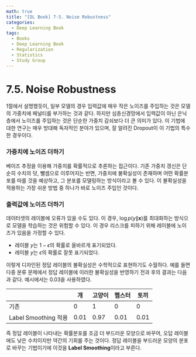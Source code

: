 ```yaml
---
math: true
title: "[DL Book] 7-5. Noise Robustness"
categories:
  - Deep Learning Book
tags:
  - Books
  - Deep Learning Book
  - Regularization
  - Statistics
  - Study Group
---
```


# 7.5. Noise Robustness
1절에서 설명했듯이, 일부 모델의 경우 입력값에 매우 작은 노이즈를 주입하는 것은 모델의 가중치에 페널티를 부가하는 것과 같다. 하지만 심층신경망에서 입력값이 아닌 은닉층에서 노이즈를 주입하는 것은 단순한 가중치 감쇠보다 더 큰 의미가 있다. 이 기법에 대한 연구는 매우 방대해 독자적인 분야가 있으며, 잘 알려진 Dropout이 이 기법의 특수한 경우이다.

### 가중치에 노이즈 더하기

베이즈 추정을 이용해 가중치를 확률적으로 추론하는 접근이다. 기존 가중치 갱신은 단순히 수치의 덧, 뺄셈으로 이루어지는 반면, 가중치에 불확실성이 존재하며 어떤 확률분포를 따를 것을 예상하고, 그 분포를 모델링하는 방식이라고 볼 수 있다. 이 불확실성을 적용하는 가장 쉬운 방법 중 하나가 바로 노이즈 주입인 것이다.

### 출력값에 노이즈 더하기

데이터셋의 레이블에 오류가 있을 수도 있다. 이 경우, $\log p(y\|\boldsymbol x)$를 최대화하는 방식으로 모델을 학습하는 것은 위험할 수 있다. 이 경우 리스크를 피하기 위해 레이블에 노이즈가 있음을 가정할 수 있다.

- 레이블 $y$는 $1-\epsilon$의 확률로 올바르게 표기되었다.
- 레이블 $y$는 $\epsilon$의 확률로 잘못 표기되었다.

이렇게 디자인된 정답 레이블의 불확실성은 수학적으로 표현하기도 수월하다. 예를 들면 다중 분류 문제에서 정답 레이블에 이러한 불확실성을 반영하기 전과 후의 결과는 다음과 같다. 예시에서는 $0.03$을 사용하였다.


|  | 개 | 고양이 | 햄스터 | 토끼 |
| --- | --- | --- | --- | --- |
| 기존 | 0 | 1 | 0 | 0 |
| Label Smoothing 적용 | 0.01 | 0.97 | 0.01 | 0.01 |


즉 정답 레이블이 나타내는 확률분포를 조금 더 부드러운 모양으로 바꾸어, 오답 레이블에도 낮은 수치이지만 약간의 기회를 주는 것이다. 정답 레이블을 부드러운 모양의 분포로 바꾸는 기법이기에 이것을 **Label Smoothing**이라고 부른다.